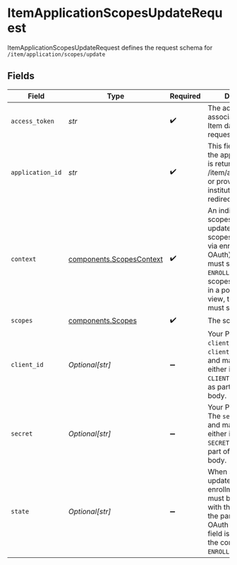 # ItemApplicationScopesUpdateRequest

ItemApplicationScopesUpdateRequest defines the request schema for `/item/application/scopes/update`


## Fields

| Field                                                                                                                                                                                                                       | Type                                                                                                                                                                                                                        | Required                                                                                                                                                                                                                    | Description                                                                                                                                                                                                                 |
| --------------------------------------------------------------------------------------------------------------------------------------------------------------------------------------------------------------------------- | --------------------------------------------------------------------------------------------------------------------------------------------------------------------------------------------------------------------------- | --------------------------------------------------------------------------------------------------------------------------------------------------------------------------------------------------------------------------- | --------------------------------------------------------------------------------------------------------------------------------------------------------------------------------------------------------------------------- |
| `access_token`                                                                                                                                                                                                              | *str*                                                                                                                                                                                                                       | :heavy_check_mark:                                                                                                                                                                                                          | The access token associated with the Item data is being requested for.                                                                                                                                                      |
| `application_id`                                                                                                                                                                                                            | *str*                                                                                                                                                                                                                       | :heavy_check_mark:                                                                                                                                                                                                          | This field will map to the application ID that is returned from /item/applications/list, or provided to the institution in an oauth redirect.                                                                               |
| `context`                                                                                                                                                                                                                   | [components.ScopesContext](../../models/components/scopescontext.md)                                                                                                                                                        | :heavy_check_mark:                                                                                                                                                                                                          | An indicator for when scopes are being updated. When scopes are updated via enrollment (i.e. OAuth), the partner must send `ENROLLMENT`. When scopes are updated in a post-enrollment view, the partner must send `PORTAL`. |
| `scopes`                                                                                                                                                                                                                    | [components.Scopes](../../models/components/scopes.md)                                                                                                                                                                      | :heavy_check_mark:                                                                                                                                                                                                          | The scopes object                                                                                                                                                                                                           |
| `client_id`                                                                                                                                                                                                                 | *Optional[str]*                                                                                                                                                                                                             | :heavy_minus_sign:                                                                                                                                                                                                          | Your Plaid API `client_id`. The `client_id` is required and may be provided either in the `PLAID-CLIENT-ID` header or as part of a request body.                                                                            |
| `secret`                                                                                                                                                                                                                    | *Optional[str]*                                                                                                                                                                                                             | :heavy_minus_sign:                                                                                                                                                                                                          | Your Plaid API `secret`. The `secret` is required and may be provided either in the `PLAID-SECRET` header or as part of a request body.                                                                                     |
| `state`                                                                                                                                                                                                                     | *Optional[str]*                                                                                                                                                                                                             | :heavy_minus_sign:                                                                                                                                                                                                          | When scopes are updated during enrollment, this field must be populated with the state sent to the partner in the OAuth Login URI. This field is required when the context is `ENROLLMENT`.                                 |